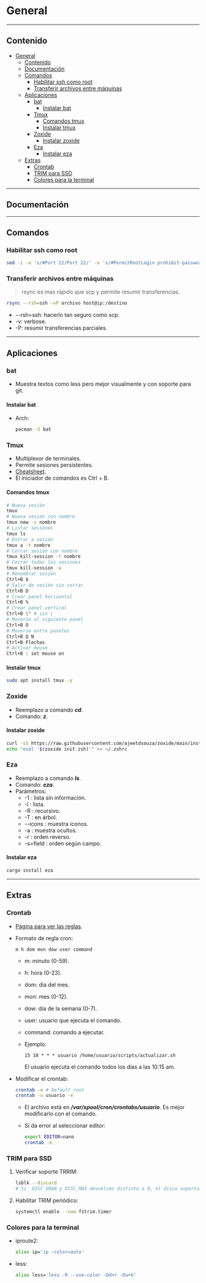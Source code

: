 # General

---

## Contenido

- [General](#general)
  - [Contenido](#contenido)
  - [Documentación](#documentación)
  - [Comandos](#comandos)
    - [Habilitar ssh como root](#habilitar-ssh-como-root)
    - [Transferir archivos entre máquinas](#transferir-archivos-entre-máquinas)
  - [Aplicaciones](#aplicaciones)
    - [bat](#bat)
      - [Instalar bat](#instalar-bat)
    - [Tmux](#tmux)
      - [Comandos tmux](#comandos-tmux)
      - [Instalar tmux](#instalar-tmux)
    - [Zoxide](#zoxide)
      - [Instalar zoxide](#instalar-zoxide)
    - [Eza](#eza)
      - [Instalar eza](#instalar-eza)
  - [Extras](#extras)
    - [Crontab](#crontab)
    - [TRIM para SSD](#trim-para-ssd)
    - [Colores para la terminal](#colores-para-la-terminal)

---

## Documentación

---

## Comandos

### Habilitar ssh como root

```sh
sed -i -e 's/#Port 22/Port 22/' -e 's/#PermitRootLogin prohibit-password/PermitRootLogin yes/' /etc/ssh/sshd_config && service sshd restart && ip a
```

### Transferir archivos entre máquinas

> rsync es mas rápido que scp y permite resumir transferencias.

```sh
rsync --rsh=ssh -vP archivo host@ip:/destino
```

- --rsh=ssh: hacerlo tan seguro como scp.
- -v: verbose.
- -P: resumir transferencias parciales.

---

## Aplicaciones

### bat

- Muestra textos como less pero mejor visualmente y con soporte para git.

#### Instalar bat

- Arch:

    ```sh
    pacman -S bat
    ```

### Tmux

- Multiplexor de terminales.
- Permite sesiones persistentes.
- [Cheatsheet](https://tmuxcheatsheet.com/).
- El iniciador de comandos es Ctrl + B.

#### Comandos tmux

```sh
# Nueva sesión
tmux
# Nueva sesión con nombre
tmux new -s nombre
# Listar sesiones
tmux ls
# Entrar a sesión
tmux a -t nombre
# Cerrar sesión con nombre
tmux kill-session -t nombre
# Cerrar todas las sesiones
tmux kill-session -a
# Renombrar sesión
Ctrl+B $
# Salir de sesión sin cerrar
Ctrl+B D
# Crear panel horizontal
Ctrl+B %
# Crear panel vertical
Ctrl+B \" # sin \
# Moverse al siguiente panel
Ctrl+B O
# Moverse entre paneles
Ctrl+B Q N
Ctrl+B Flechas
# Activar mouse
Ctrl+B : set mouse on
```

#### Instalar tmux

```sh
sudo apt install tmux -y
```

### Zoxide

- Reemplazo a comando **_cd_**.
- Comando: **_z_**.

#### Instalar zoxide

```sh
curl -sS https://raw.githubusercontent.com/ajeetdsouza/zoxide/main/install.sh | bash
echo "eval '$(zoxide init zsh)'" >> ~/.zshrc
```

### Eza

- Reemplazo a comando **_ls_**.
- Comando: **_eza_**.
- Parámetros:
  - -1 : lista sin información.
  - -l : lista.
  - -R : recursivo.
  - -T : en árbol.
  - --icons : muestra íconos.
  - -a : muestra ocultos.
  - -r : orden reverso.
  - -s=field : orden según campo.

#### Instalar eza

```sh
cargo install eza
```

---

## Extras

### Crontab

- [Página para ver las reglas](https://crontab.guru/).

- Formato de regla cron:

  ```text
  m h dom mon dow user command
  ```

  - m: minuto (0-59).
  - h: hora (0-23).
  - dom: día del mes.
  - mon: mes (0-12).
  - dow: día de la semana (0-7).
  - user: usuario que ejecuta el comando.
  - command: comando a ejecutar.

  - Ejemplo:

    ```cron
    15 10 * * * usuario /home/usuario/scripts/actualizar.sh
    ```

    El usuario ejecuta el comando todos los dias a las 10:15 am.

- Modificar el crontab:

  ```sh
  crontab -e # Default root
  crontab -u usuario -e
  ```

  - El archivo está en **_/var/spool/cron/crontabs/usuario_**. Es mejor modificarlo con el comando.

  - Si da error al seleccionar editor:

    ```sh
    export EDITOR=nano
    crontab -e
    ```

### TRIM para SSD

1. Verificar soporte TRRIM:

    ```sh
    lsblk --discard
    # Si  DISC_GRAN y DISC_MAX devuelven distinto a 0, el disco soporta TRIM
    ```

2. Habilitar TRIM periódico:

    ```sh
    systemctl enable --now fstrim.timer
    ```

### Colores para la terminal

- iproute2:

    ```sh
    alias ip='ip -color=auto'
    ```

- less:

    ```sh
    alias less='less -R --use-color -Dd+r -Du+b'
    ```
